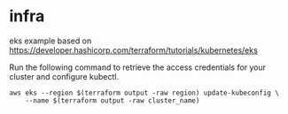 # infra

eks example based on https://developer.hashicorp.com/terraform/tutorials/kubernetes/eks

Run the following command to retrieve the access credentials for your cluster and configure kubectl.
```
aws eks --region $(terraform output -raw region) update-kubeconfig \
    --name $(terraform output -raw cluster_name)
```
